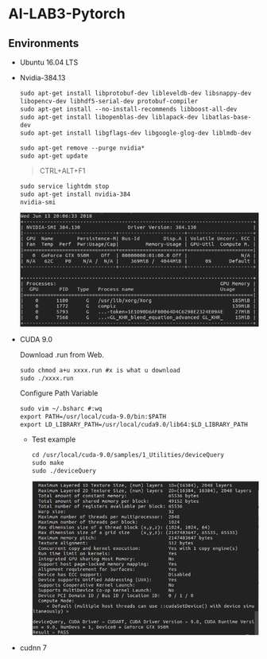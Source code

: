 # AI-LAB3-Pytorch 
## Environments
* Ubuntu 16.04 LTS

* Nvidia-384.13

  ```shell
  sudo apt-get install libprotobuf-dev libleveldb-dev libsnappy-dev libopencv-dev libhdf5-serial-dev protobuf-compiler
  sudo apt-get install --no-install-recommends libboost-all-dev
  sudo apt-get install libopenblas-dev liblapack-dev libatlas-base-dev
  sudo apt-get install libgflags-dev libgoogle-glog-dev liblmdb-dev
  ```

  ```shell
  sudo apt-get remove --purge nvidia*
  sudo apt-get update
  ```
  > CTRL+ALT+F1

  ```shell
  sudo service lightdm stop
  sudo apt-get install nvidia-384
  nvidia-smi
  ```
  ![1528892035615](assets/1528892035615.png)	

* CUDA 9.0

  Download .run from Web.

  ```shell
  sudo chmod a+u xxxx.run #x is what u download
  sudo ./xxxx.run
  ```

  Configure Path Variable

  ```shell
  sudo vim ~/.bsharc #:wq
  export PATH=/usr/local/cuda-9.0/bin:$PATH
  export LD_LIBRARY_PATH=/usr/local/cuda9.0/lib64:$LD_LIBRARY_PATH
  ```

  * Test example

    ```shel
    cd /usr/local/cuda-9.0/samples/1_Utilities/deviceQuery
    sudo make
    sudo ./deviceQuery
    ```

    ![1528892397203](assets/1528892397203.png)

* cudnn 7